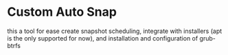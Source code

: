 # Custom Auto Snap

this a tool for ease create snapshot scheduling, integrate with installers (apt is the only supported for now), and installation and configuration of grub-btrfs
